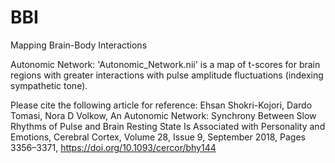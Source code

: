 # BBI
Mapping Brain-Body Interactions

Autonomic Network:
'Autonomic_Network.nii' is a map of t-scores for brain regions with greater interactions with pulse amplitude fluctuations (indexing sympathetic tone).

Please cite the following article for reference:
Ehsan Shokri-Kojori, Dardo Tomasi, Nora D Volkow, An Autonomic Network: Synchrony Between Slow Rhythms of Pulse and Brain Resting State Is Associated with Personality and Emotions, Cerebral Cortex, Volume 28, Issue 9, September 2018, Pages 3356–3371, https://doi.org/10.1093/cercor/bhy144

